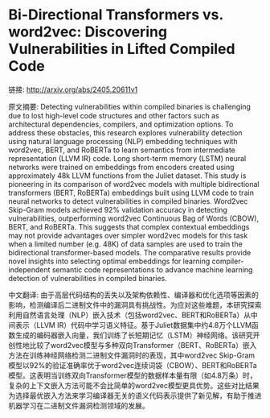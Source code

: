 # Bi-Directional Transformers vs. word2vec: Discovering Vulnerabilities in Lifted Compiled Code

链接: http://arxiv.org/abs/2405.20611v1

原文摘要:
Detecting vulnerabilities within compiled binaries is challenging due to lost
high-level code structures and other factors such as architectural
dependencies, compilers, and optimization options. To address these obstacles,
this research explores vulnerability detection using natural language
processing (NLP) embedding techniques with word2vec, BERT, and RoBERTa to learn
semantics from intermediate representation (LLVM IR) code. Long short-term
memory (LSTM) neural networks were trained on embeddings from encoders created
using approximately 48k LLVM functions from the Juliet dataset. This study is
pioneering in its comparison of word2vec models with multiple bidirectional
transformers (BERT, RoBERTa) embeddings built using LLVM code to train neural
networks to detect vulnerabilities in compiled binaries. Word2vec Skip-Gram
models achieved 92% validation accuracy in detecting vulnerabilities,
outperforming word2vec Continuous Bag of Words (CBOW), BERT, and RoBERTa. This
suggests that complex contextual embeddings may not provide advantages over
simpler word2vec models for this task when a limited number (e.g. 48K) of data
samples are used to train the bidirectional transformer-based models. The
comparative results provide novel insights into selecting optimal embeddings
for learning compiler-independent semantic code representations to advance
machine learning detection of vulnerabilities in compiled binaries.

中文翻译:
由于高层代码结构的丢失以及架构依赖性、编译器和优化选项等因素的影响，检测编译后二进制文件中的漏洞具有挑战性。为应对这些难题，本研究探索利用自然语言处理（NLP）嵌入技术（包括word2vec、BERT和RoBERTa）从中间表示（LLVM IR）代码中学习语义特征。基于Juliet数据集中约4.8万个LLVM函数生成的编码器嵌入向量，我们训练了长短期记忆（LSTM）神经网络。该研究开创性地比较了word2vec模型与多种双向Transformer（BERT、RoBERTa）嵌入方法在训练神经网络检测二进制文件漏洞时的表现，其中word2vec Skip-Gram模型以92%的验证准确率优于word2vec连续词袋（CBOW）、BERT和RoBERTa模型。这表明当训练双向Transformer模型的数据样本量有限（如4.8万条）时，复杂的上下文嵌入方法可能不会比简单的word2vec模型更具优势。这些对比结果为选择最优嵌入方法来学习编译器无关的语义代码表示提供了新见解，有助于推进机器学习在二进制文件漏洞检测领域的发展。
